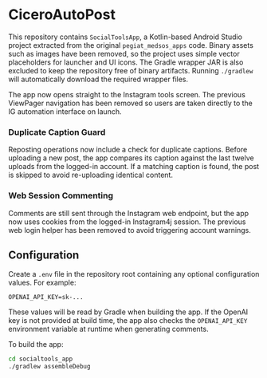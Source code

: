 # CiceroAutoPost

This repository contains `SocialToolsApp`, a Kotlin-based Android Studio project extracted from the original `pegiat_medsos_apps` code.
Binary assets such as images have been removed, so the project uses simple vector placeholders for launcher and UI icons.
The Gradle wrapper JAR is also excluded to keep the repository free of binary
artifacts. Running `./gradlew` will automatically download the required
wrapper files.

The app now opens straight to the Instagram tools screen. The previous
ViewPager navigation has been removed so users are taken directly to the IG
automation interface on launch.

### Duplicate Caption Guard

Reposting operations now include a check for duplicate captions. Before
uploading a new post, the app compares its caption against the last twelve
uploads from the logged-in account. If a matching caption is found, the post is
skipped to avoid re-uploading identical content.

### Web Session Commenting

Comments are still sent through the Instagram web endpoint, but the app now
uses cookies from the logged-in Instagram4j session. The previous web login
helper has been removed to avoid triggering account warnings.

## Configuration

Create a `.env` file in the repository root containing any optional
configuration values. For example:

```
OPENAI_API_KEY=sk-...
```

These values will be read by Gradle when building the app. If the OpenAI key is
not provided at build time, the app also checks the `OPENAI_API_KEY` environment
variable at runtime when generating comments.

To build the app:

```bash
cd socialtools_app
./gradlew assembleDebug
```
